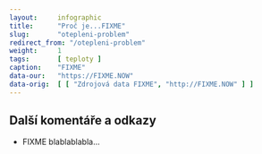 ```yaml
---
layout:     infographic
title:      "Proč je...FIXME"
slug:       "otepleni-problem"
redirect_from: "/otepleni-problem"
weight:     1
tags:       [ teploty ]
caption:    "FIXME"
data-our:   "https://FIXME.NOW"
data-orig:	[ [ "Zdrojová data FIXME", "http://FIXME.NOW" ] ]
---
```


## Další komentáře a odkazy

* FIXME blablablabla...
